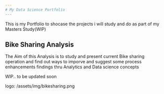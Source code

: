 ```yaml
---
# My Data Science Portfolio
---
```


This is my Portfolio to shocase the projects i will study and do as part of my Masters Study(WIP)


## Bike Sharing Analysis

The Aim of this Analysis is to study and present current Bike sharing operation and find out ways to imporve and suggest some process enhancements findings thru Analytics and Data science concepts

WIP.. to be updated soon

logo: /assets/img/bikesharing.png


